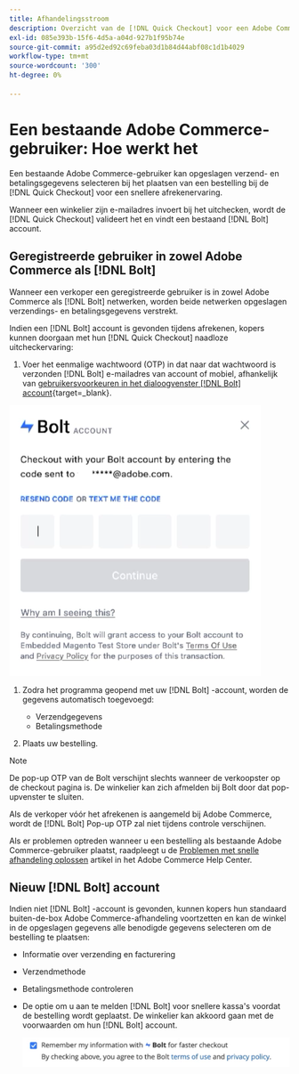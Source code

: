 ```yaml
---
title: Afhandelingsstroom
description: Overzicht van de [!DNL Quick Checkout] voor een Adobe Commerce-gebruiker.
exl-id: 085e393b-15f6-4d5a-a04d-927b1f95b74e
source-git-commit: a95d2ed92c69feba03d1b84d44abf08c1d1b4029
workflow-type: tm+mt
source-wordcount: '300'
ht-degree: 0%

---
```


# Een bestaande Adobe Commerce-gebruiker: Hoe werkt het

Een bestaande Adobe Commerce-gebruiker kan opgeslagen verzend- en betalingsgegevens selecteren bij het plaatsen van een bestelling bij de [!DNL Quick Checkout] voor een snellere afrekenervaring.

Wanneer een winkelier zijn e-mailadres invoert bij het uitchecken, wordt de [!DNL Quick Checkout] valideert het en vindt een bestaand [!DNL Bolt] account.

## Geregistreerde gebruiker in zowel Adobe Commerce als [!DNL Bolt]

Wanneer een verkoper een geregistreerde gebruiker is in zowel Adobe Commerce als [!DNL Bolt] netwerken, worden beide netwerken opgeslagen verzendings- en betalingsgegevens verstrekt.

Indien een [!DNL Bolt] account is gevonden tijdens afrekenen, kopers kunnen doorgaan met hun [!DNL Quick Checkout] naadloze uitcheckervaring:

1. Voer het eenmalige wachtwoord (OTP) in dat naar dat wachtwoord is verzonden [!DNL Bolt] e-mailadres van account of mobiel, afhankelijk van [gebruikersvoorkeuren in het dialoogvenster [!DNL Bolt] account](https://help.bolt.com/shoppers/account/account-settings/#how-to-set-preferred-login-method){target=_blank}.

![Pop-up OTP](assets/pop-up.png)

1. Zodra het programma geopend met uw [!DNL Bolt] -account, worden de gegevens automatisch toegevoegd:

   - Verzendgegevens
   - Betalingsmethode

1. Plaats uw bestelling.

>[!NOTE]
>
> De pop-up OTP van de Bolt verschijnt slechts wanneer de verkoopster op de checkout pagina is. De winkelier kan zich afmelden bij Bolt door dat pop-upvenster te sluiten.

Als de verkoper vóór het afrekenen is aangemeld bij Adobe Commerce, wordt de [!DNL Bolt] Pop-up OTP zal niet tijdens controle verschijnen.

Als er problemen optreden wanneer u een bestelling als bestaande Adobe Commerce-gebruiker plaatst, raadpleegt u de [Problemen met snelle afhandeling oplossen](https://support.magento.com/hc/en-us/articles/6909450342541) artikel in het Adobe Commerce Help Center.

## Nieuw [!DNL Bolt] account

Indien niet [!DNL Bolt] -account is gevonden, kunnen kopers hun standaard buiten-de-box Adobe Commerce-afhandeling voortzetten en kan de winkel in de opgeslagen gegevens alle benodigde gegevens selecteren om de bestelling te plaatsen:

- Informatie over verzending en facturering
- Verzendmethode
- Betalingsmethode controleren
- De optie om u aan te melden [!DNL Bolt] voor snellere kassa&#39;s voordat de bestelling wordt geplaatst. De winkelier kan akkoord gaan met de voorwaarden om hun [!DNL Bolt] account.

   ![Herinneren [!DNL Bolt]](assets/checkbox-remember-bolt.png)
